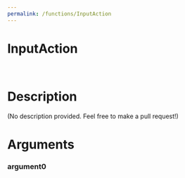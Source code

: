 ```yaml
---
permalink: /functions/InputAction
---
```

# InputAction  
&nbsp;  
# Description  
(No description provided. Feel free to make a pull request!) 
&nbsp;  
# Arguments
### argument0

&nbsp;    



